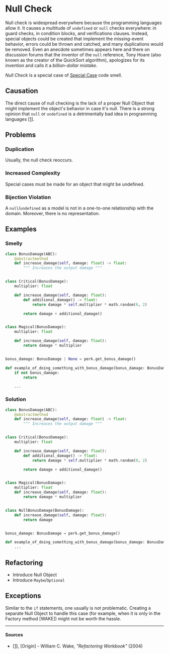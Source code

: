 # Null Check

Null check is widespread everywhere because the programming languages allow it. It causes a multitude of `undefined` or `null` checks everywhere: in guard checks, in condition blocks, and verifications clauses. Instead, special objects could be created that implement the missing-event behavior, errors could be thrown and catched, and many duplications would be removed. Even an anecdote sometimes appears here and there on discussion forums that the inventor of the `null` reference, Tony Hoare (also known as the creator of the QuickSort algorithm), apologizes for its invention and calls it a _billion-dollar mistake_.

_Null Check_ is a special case of [Special Case](./special-case.md) code smell.

## Causation

The direct cause of null checking is the lack of a proper Null Object that might implement the object's behavior in case it's null. There is a strong opinion that `null` or `undefined` is a detrimentally bad idea in programming languages [[1](#sources)].

## Problems

### **Duplication**

Usually, the null check reoccurs.

### **Increased Complexity**

Special cases must be made for an object that might be undefined.

### **Bijection Violation**

A `null`/`undefined` as a model is not in a one-to-one relationship with the domain. Moreover, there is no representation.

## Examples



### Smelly

```py
class BonusDamage(ABC):
    @abstractmethod
    def increase_damage(self, damage: float) -> float:
        """ Increases the output damage """


class Critical(BonusDamage):
    multiplier: float

    def increase_damage(self, damage: float):
        def additional_damage() -> float:
            return damage * self.multiplier * math.random(0, 2)

        return damage + additional_damage()


class Magical(BonusDamage):
    multiplier: float

    def increase_damage(self, damage: float):
        return damage * multiplier


bonus_damage: BonusDamage | None = perk.get_bonus_damage()

def example_of_doing_something_with_bonus_damage(bonus_damage: BonusDamage | None) -> ... | None:
    if not bonus_damage:
        return

    ...
```

### Solution

```py
class BonusDamage(ABC):
    @abstractmethod
    def increase_damage(self, damage: float) -> float:
        """ Increases the output damage """


class Critical(BonusDamage):
    multiplier: float

    def increase_damage(self, damage: float):
        def additional_damage() -> float:
            return damage * self.multiplier * math.random(0, 2)

        return damage + additional_damage()


class Magical(BonusDamage):
    multiplier: float
    def increase_damage(self, damage: float):
        return damage * multiplier


class NullBonusDamage(BonusDamage):
    def increase_damage(self, damage: float):
        return damage


bonus_damage: BonusDamage = perk.get_bonus_damage()

def example_of_doing_something_with_bonus_damage(bonus_damage: BonusDamage) -> ...:
    ...
```



## Refactoring

- Introduce Null Object
- Introduce `Maybe`/`Optional`

## Exceptions

Similar to the `if` statements, one usually is not problematic. Creating a separate Null Object to handle this case (for example, when it is only in the Factory method [WAKE]) might not be worth the hassle.

---

#### Sources

- [[1](#sources)], [Origin] - William C. Wake, _"Refactoring Workbook"_ (2004)
